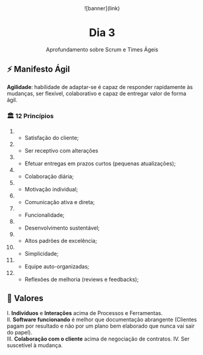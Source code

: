 <div align="center">
    ![banner](link)
    <h1> Dia 3 </h1>
    <p> Aprofundamento sobre Scrum e Times Ágeis </p>
</div>

## ⚡ Manifesto Ágil
**Agilidade**: habilidade de adaptar-se é capaz de responder rapidamente às mudanças, ser flexível, colaborativo e capaz de entregar valor de forma ágil.

### 🏛️ 12 Princípios
1. - Satisfação do cliente;
2. - Ser receptivo com alterações
3. - Efetuar entregas em prazos curtos (pequenas atualizações);
4. - Colaboração diária;
5. - Motivação individual;
6. - Comunicação ativa e direta;
7. - Funcionalidade;
8. - Desenvolvimento sustentável;
9. - Altos padrões de excelência;
10. - Simplicidade;
11. - Equipe auto-organizadas;
12. - Reflexões de melhoria (reviews e feedbacks);

## 💎 Valores
I.  **Indivíduos** e **Interações** acima de Processos e Ferramentas. <br/>
II. **Software funcionando** é melhor que documentação abrangente (Clientes pagam por resultado  e não por um plano bem elaborado que nunca vai sair do papel).<br/>
III. **Colaboração com o cliente** acima de negociação de contratos.
IV. Ser suscetível à mudança.<br/>
